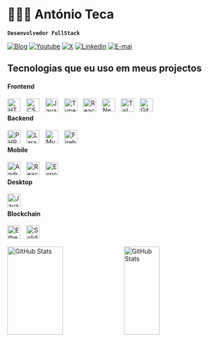  # 👨🏾‍💻 António Teca

**`Desenvolvedor FullStack`**

[![Blog](https://img.shields.io/website?label=antonioteca.com&style=for-the-badge&url=https://antonioteca.com/)](#)
[![Youtube](https://img.shields.io/badge/YouTube-FF0000?style=for-the-badge&logo=youtube&logoColor=white)](https://www.youtube.com/@antoniotecadev)
[![X](https://img.shields.io/badge/X-%23000000.svg?style=for-the-badge&logo=X&logoColor=white)](https://x.com/antoniotecadev)
[![Linkedin](https://img.shields.io/badge/LinkedIn-0077B5?style=for-the-badge&logo=linkedin&logoColor=white)](#)
[![E-mai](https://img.shields.io/badge/E--mail-D14836?label=antonioteca@hotmail.com&style=for-the-badge&logo=gmail&logoColor=white)](mailto:seu_antonioteca@hotmail.com)

## Tecnologias que eu uso em meus projectos

#### Frontend

<img 
    align="left" 
    alt="HTML"
    title="HTML" 
    width="30px" 
    style="padding-right: 10px;" 
    src="https://cdn.jsdelivr.net/gh/devicons/devicon@latest/icons/html5/html5-original.svg" 
/>
<img 
    align="left" 
    alt="CSS" 
    title="CSS"
    width="30px" 
    style="padding-right: 10px;" 
    src="https://cdn.jsdelivr.net/gh/devicons/devicon@latest/icons/css3/css3-original.svg" 
/>
<img 
    align="left" 
    alt="JavaScript" 
    title="JavaScript"
    width="30px" 
    style="padding-right: 10px;" 
    src="https://cdn.jsdelivr.net/gh/devicons/devicon@latest/icons/javascript/javascript-original.svg" 
/>
<img 
    align="left" 
    alt="TypeScript"
    title="TypeScript" 
    width="30px" 
    style="padding-right: 10px;" 
    src="https://cdn.jsdelivr.net/gh/devicons/devicon@latest/icons/typescript/typescript-original.svg" 
/>
<img 
    align="left" 
    alt="React"
    title="React" 
    width="30px" 
    style="padding-right: 10px;" 
    src="https://cdn.jsdelivr.net/gh/devicons/devicon@latest/icons/react/react-original.svg" 
/>
<img 
    align="left" 
    alt="Next.js" 
    title="Next.js"
    width="30px" 
    style="padding-right: 10px;" 
    src="https://cdn.jsdelivr.net/gh/devicons/devicon@latest/icons/nextjs/nextjs-original.svg" 
/>

<img 
    align="left" 
    alt="Tailwind" 
    title="Tailwind"
    width="30px" 
    style="padding-right: 10px;" 
    src="https://cdn.jsdelivr.net/gh/devicons/devicon@latest/icons/tailwindcss/tailwindcss-original.svg" 
/>

<img 
    align="left" 
    alt="Git" 
    title="Git"
    width="30px" 
    style="padding-right: 10px;" 
    src="https://cdn.jsdelivr.net/gh/devicons/devicon@latest/icons/git/git-original.svg" 
/>

<br/>

#### Backend

<img 
    align="left" 
    alt="PHP" 
    title="PHP"
    width="30px" 
    style="padding-right: 10px;" 
    src="https://cdn.jsdelivr.net/gh/devicons/devicon@latest/icons/php/php-original.svg" 
/>

<img 
    align="left" 
    alt="Laravel" 
    title="Laravel"
    width="30px" 
    style="padding-right: 10px;" 
    src="https://cdn.jsdelivr.net/gh/devicons/devicon@latest/icons/laravel/laravel-original.svg" 
/>

<img 
    align="left" 
    alt="Mysql" 
    title="Mysql"
    width="30px" 
    style="padding-right: 10px;" 
    src="https://cdn.jsdelivr.net/gh/devicons/devicon@latest/icons/mysql/mysql-original.svg" 
/>

<img 
    align="left" 
    alt="Firebase" 
    title="Firebase"
    width="30px" 
    style="padding-right: 10px;" 
    src="https://cdn.jsdelivr.net/gh/devicons/devicon@latest/icons/firebase/firebase-original.svg" 
/>

<br/>

#### Mobile

<img 
    align="left" 
    alt="Android" 
    title="Android"
    width="30px" 
    style="padding-right: 10px;" 
    src="https://cdn.jsdelivr.net/gh/devicons/devicon@latest/icons/android/android-original.svg" 
/>

<img 
    align="left" 
    alt="React Native" 
    title="React Native"
    width="30px" 
    style="padding-right: 10px;" 
    src="https://img.icons8.com/color/96/000000/react-native.png" 
/>

<img 
    align="left" 
    alt="Expo" 
    title="Expo"
    width="30px" 
    style="padding-right: 10px;" 
    src="https://img.icons8.com/color/96/000000/expo.png" 
/>
<br/>

#### Desktop

<img 
    align="left" 
    alt="Java" 
    title="Java"
    width="30px" 
    style="padding-right: 10px;" 
    src="https://cdn.jsdelivr.net/gh/devicons/devicon@latest/icons/java/java-original.svg" 
/>
<br/>

#### Blockchain

<img 
    align="left" 
    alt="Ethereum" 
    title="Ethereum"
    width="30px" 
    style="padding-right: 10px;" 
    src="https://img.icons8.com/color/96/000000/ethereum.png" 
/>

<img 
    align="left" 
    alt="Solidity" 
    title="Solidity"
    width="30px" 
    style="padding-right: 10px;" 
    src="https://img.icons8.com/color/96/00000/solidity.png" 
/>
<br/>
<br/>
<p>
  <img 
    align="left" 
    alt="GitHub Stats" 
    height="200"
    width="50%" 
    style="padding-right: 10px;" 
    src="https://github-readme-stats.vercel.app/api?username=antonioteca&show_icons=true&theme=tokyonight&include_all_commits=true&locale=pt-br" 
  />

<img 
      align="left" 
      alt="GitHub Stats" 
      height="200" 
      width="40%" 
      src="https://github-readme-stats.vercel.app/api/top-langs/?username=antonioteca&theme=tokyonight&layout=compact&custom_title=Tecnologias&langs_count=9" 
  />
</p>
